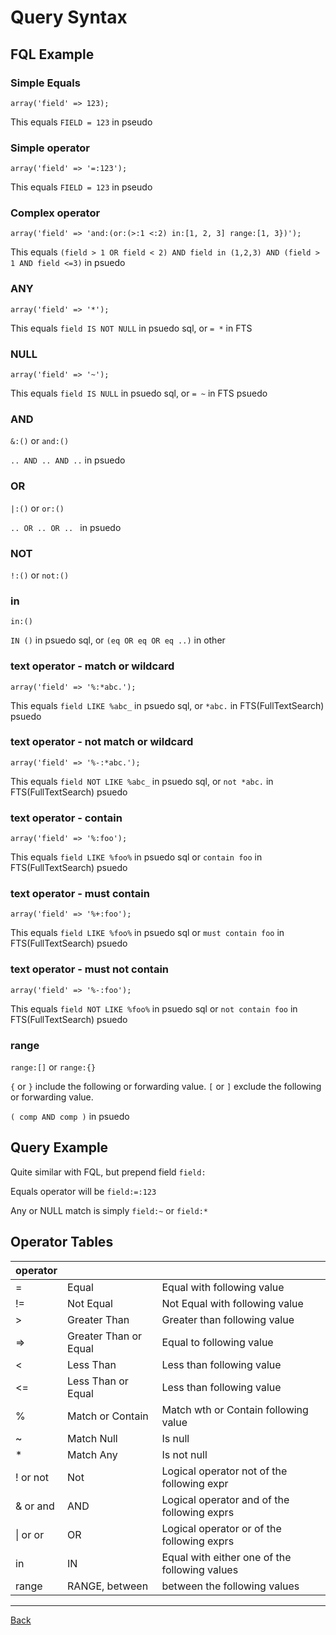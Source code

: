 # Query Syntax

## FQL Example

### Simple Equals

`array('field' => 123);`

This equals `FIELD = 123` in pseudo

### Simple operator
`array('field' => '=:123');`

This equals `FIELD = 123` in pseudo

### Complex operator
`array('field' => 'and:(or:(>:1 <:2) in:[1, 2, 3] range:[1, 3})');`

This equals `(field > 1 OR field < 2) AND field in (1,2,3) AND (field > 1 AND field <=3)` in psuedo

### ANY
`array('field' => '*');` 

This equals `field IS NOT NULL` in psuedo sql, or `= *` in FTS

### NULL
`array('field' => '~');`

This equals `field IS NULL` in psuedo sql, or `= ~` in FTS psuedo

### AND 
`&:()` or `and:()`

`.. AND .. AND ..` in psuedo

### OR
`|:()` or `or:()`

`.. OR .. OR .. ` in psuedo

### NOT
`!:()` or `not:()`

### in 
`in:()`

`IN ()` in psuedo sql, or `(eq OR eq OR eq ..)` in other

### text operator - match or wildcard
`array('field' => '%:*abc.');`

This equals `field LIKE %abc_` in  psuedo sql, or `*abc.` in FTS(FullTextSearch) psuedo

### text operator - not match or wildcard
`array('field' => '%-:*abc.');`

This equals `field NOT LIKE %abc_` in  psuedo sql, or `not *abc.` in FTS(FullTextSearch) psuedo

### text operator - contain
`array('field' => '%:foo');`

This equals `field LIKE %foo%` in psuedo sql  or `contain foo` in FTS(FullTextSearch) psuedo

### text operator - must contain
`array('field' => '%+:foo');`

This equals `field LIKE %foo%` in psuedo sql  or `must contain foo` in FTS(FullTextSearch) psuedo

### text operator - must not contain
`array('field' => '%-:foo');`

This equals `field NOT LIKE %foo%` in psuedo sql  or `not contain foo` in FTS(FullTextSearch) psuedo

### range
`range:[]` or `range:{}`

`{` or `}` include the following or forwarding value.
`[` or `]` exclude the following or forwarding value.

`( comp AND comp )` in psuedo

## Query Example

Quite similar with FQL, but prepend field `field:`

Equals operator will be `field:=:123`

Any or NULL match is simply `field:~` or `field:*`


## Operator Tables

| operator                  |                           |                                                      |
|:------------------------- |:------------------------- |:---------------------------------------------------- |
| =                         | Equal                     | Equal with following value                           |
| !=                        | Not Equal                 | Not Equal with following value                       |
| >                         | Greater Than              | Greater than following value                         |
| =>                        | Greater Than or Equal     | Equal to following value                             |
| <                         | Less Than                 | Less than following value                            |
| <=                        | Less Than or Equal        | Less than following value                            |
| %                         | Match or Contain          | Match wth or Contain following value                 |
| ~                         | Match Null                | Is null                                              |
| *                         | Match Any                 | Is not null                                          |
| ! or not                  | Not                       | Logical operator not of the following expr           |
| & or and                  | AND                       | Logical operator and of the following exprs          |
| \| or or                  | OR                        | Logical operator or of the following exprs           |
| in                        | IN                        | Equal with either one of the following values        |
| range                     | RANGE, between            | between the following values                         |



--------

[Back](./index.md)